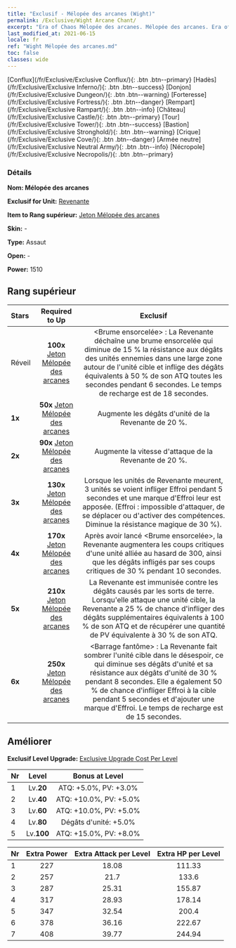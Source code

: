 ```yaml
---
title: "Exclusif - Mélopée des arcanes (Wight)"
permalink: /Exclusive/Wight Arcane Chant/
excerpt: "Era of Chaos Mélopée des arcanes. Mélopée des arcanes. Era of Chaos Exclusif Mélopée des arcanes. Revenante Exclusif."
last_modified_at: 2021-06-15
locale: fr
ref: "Wight Mélopée des arcanes.md"
toc: false
classes: wide
---
```

 [Conflux](/fr/Exclusive/Exclusive Conflux/){: .btn .btn--primary} [Hadès](/fr/Exclusive/Exclusive Inferno/){: .btn .btn--success} [Donjon](/fr/Exclusive/Exclusive Dungeon/){: .btn .btn--warning} [Forteresse](/fr/Exclusive/Exclusive Fortress/){: .btn .btn--danger} [Rempart](/fr/Exclusive/Exclusive Rampart/){: .btn .btn--info} [Château](/fr/Exclusive/Exclusive Castle/){: .btn .btn--primary} [Tour](/fr/Exclusive/Exclusive Tower/){: .btn .btn--success} [Bastion](/fr/Exclusive/Exclusive Stronghold/){: .btn .btn--warning} [Crique](/fr/Exclusive/Exclusive Cove/){: .btn .btn--danger} [Armée neutre](/fr/Exclusive/Exclusive Neutral Army/){: .btn .btn--info} [Nécropole](/fr/Exclusive/Exclusive Necropolis/){: .btn .btn--primary} 

### Détails
 **Nom: Mélopée des arcanes** 

 **Exclusif for Unit:** [Revenante](/fr/units/Wight/) 

 **Item to Rang supérieur:** [Jeton Mélopée des arcanes](/ItemsFR/con_915/)

 **Skin:** -

 **Type:** Assaut

 **Open:** -

 **Power:** 1510

## Rang supérieur

  |     Stars    |  Required to Up | Exclusif |
  |:-------------|:---------------:|:---------------:|
  |  Réveil  | **100x** [Jeton Mélopée des arcanes](/ItemsFR/con_915/) | <Brume ensorcelée> : La Revenante déchaîne une brume ensorcelée qui diminue de 15 % la résistance aux dégâts des unités ennemies dans une large zone autour de l'unité cible et inflige des dégâts équivalents à 50 % de son ATQ toutes les secondes pendant 6 secondes. Le temps de recharge est de 18 secondes. |
  | **1x** <i class="fas fa-star"/> | **50x** [Jeton Mélopée des arcanes](/ItemsFR/con_915/) | Augmente les dégâts d'unité de la Revenante de 20 %. |
  | **2x** <i class="fas fa-star"/> | **90x** [Jeton Mélopée des arcanes](/ItemsFR/con_915/) | Augmente la vitesse d'attaque de la Revenante de 20 %. |
  | **3x** <i class="fas fa-star"/> | **130x** [Jeton Mélopée des arcanes](/ItemsFR/con_915/) | Lorsque les unités de Revenante meurent, 3 unités se voient infliger Effroi pendant 5 secondes et une marque d'Effroi leur est apposée. (Effroi : impossible d'attaquer, de se déplacer ou d'activer des compétences. Diminue la résistance magique de 30 %). |
  | **4x** <i class="fas fa-star"/> | **170x** [Jeton Mélopée des arcanes](/ItemsFR/con_915/) | Après avoir lancé <Brume ensorcelée>, la Revenante augmentera les coups critiques d'une unité alliée au hasard de 300, ainsi que les dégâts infligés par ses coups critiques de 30 % pendant 10 secondes. |
  | **5x** <i class="fas fa-star"/> | **210x** [Jeton Mélopée des arcanes](/ItemsFR/con_915/) | La Revenante est immunisée contre les dégâts causés par les sorts de terre. Lorsqu'elle attaque une unité cible, la Revenante a 25 % de chance d'infliger des dégâts supplémentaires équivalents à 100 % de son ATQ et de récupérer une quantité de PV équivalente à 30 % de son ATQ. |
  | **6x** <i class="fas fa-star"/> | **250x** [Jeton Mélopée des arcanes](/ItemsFR/con_915/) | <Barrage fantôme> : La Revenante fait sombrer l'unité cible dans le désespoir, ce qui diminue ses dégâts d'unité et sa résistance aux dégâts d'unité de 30 % pendant 8 secondes. Elle a également 50 % de chance d'infliger Effroi à la cible pendant 5 secondes et d'ajouter une marque d'Effroi. Le temps de recharge est de 15 secondes. |


## Améliorer
 **Exclusif Level Upgrade:** [Exclusive Upgrade Cost Per Level](/Exclusive/ExclusiveUpgradeCostPerLevel/)

  |  Nr  |   Level  | Bonus at Level |
  |:-----|:--------:|:--------------:|
  | 1 | Lv.**20** | ATQ: +5.0%, PV: +3.0% |
  | 2 | Lv.**40** | ATQ: +10.0%, PV: +5.0% |
  | 3 | Lv.**60** | ATQ: +10.0%, PV: +5.0% |
  | 4 | Lv.**80** | Dégâts d'unité: +5.0% |
  | 5 | Lv.**100** | ATQ: +15.0%, PV: +8.0% |


  |  Nr  |  Extra Power | Extra Attack per Level | Extra HP per Level |
  |:-----|:--------:|:--------:|:--------:|
  | 1 | 227 | 18.08 | 111.33 |
  | 2 | 257 | 21.7 | 133.6 |
  | 3 | 287 | 25.31 | 155.87 |
  | 4 | 317 | 28.93 | 178.14 |
  | 5 | 347 | 32.54 | 200.4 |
  | 6 | 378 | 36.16 | 222.67 |
  | 7 | 408 | 39.77 | 244.94 |


